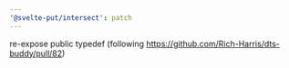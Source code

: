 ```yaml
---
'@svelte-put/intersect': patch
---
```


re-expose public typedef (following https://github.com/Rich-Harris/dts-buddy/pull/82)
